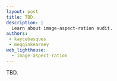 ```yaml
---
layout: post
title: TBD.
description: |
  Learn about image-aspect-ration audit.
authors:
 - kaycebasques
 - megginkearney
web_lighthouse:
  - image-aspect-ration
---
```


TBD.